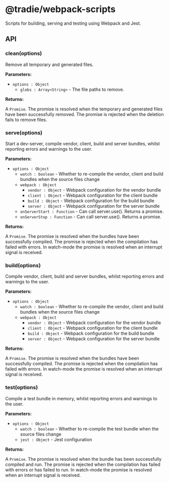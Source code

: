# @tradie/webpack-scripts

Scripts for building, serving and testing using Webpack and Jest.

## API

### clean(options)

Remove all temporary and generated files.

**Parameters:**
- `options : Object`
    - `globs : Array<String>` - The file paths to remove.

**Returns:**

A `Promise`. The promise is resolved when the temporary and generated files have been successfully removed. The promise is rejected when the deletion fails to remove files.

### serve(options)

Start a dev-server, compile vendor, client, build and server bundles, whilst reporting errors and warnings to the user.

**Parameters:**
- `options : Object`
    - `watch : boolean` - Whether to re-compile the vendor, client and build bundles when the source files change
    - `webpack : Object`
        - `vendor : Object` - Webpack configuration for the vendor bundle
        - `client : Object` - Webpack configuration for the client bundle
        - `build : Object` - Webpack configuration for the build bundle
        - `server : Object` - Webpack configuration for the server bundle
    - `onServerStart : Function` - Can call server.use(). Returns a promise.
    - `onServerStop : Function` - Can call server.use(). Returns a promise.

**Returns:**

A `Promise`. The promise is resolved when the bundles have been successfully compiled. The promise is rejected when the compilation has failed with errors. In watch-mode 
the promise is resolved when an interrupt signal is received.

### build(options)

Compile vendor, client, build and server bundles, whilst reporting errors and warnings to the user.

**Parameters:**
- `options : Object`
    - `watch : boolean` - Whether to re-compile the vendor, client and build bundles when the source files change
    - `webpack : Object`
        - `vendor : Object` - Webpack configuration for the vendor bundle
        - `client : Object` - Webpack configuration for the client bundle
        - `build : Object` - Webpack configuration for the build bundle
        - `server : Object` - Webpack configuration for the server bundle

**Returns:**

A `Promise`. The promise is resolved when the bundles have been successfully compiled. The promise is rejected when the compilation has failed with errors. In watch-mode 
the promise is resolved when an interrupt signal is received.

### test(options)

Compile a test bundle in memory, whilst reporting errors and warnings to the user.

**Parameters:**

- `options : Object`
    - `watch : boolean` - Whether to re-compile the test bundle when the source files change
    - `jest : Object` - Jest configuration


**Returns:**

A `Promise`. The promise is resolved when the bundle has been successfully compiled and run. The promise is rejected when the compilation has failed with errors or has failed to run. In watch-mode 
the promise is resolved when an interrupt signal is received.
